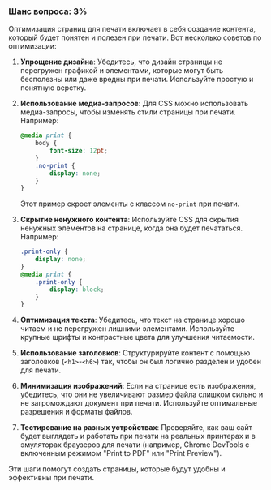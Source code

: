 ### Шанс вопроса: 3%

Оптимизация страниц для печати включает в себя создание контента, который будет понятен и полезен при печати. Вот несколько советов по оптимизации:

1. **Упрощение дизайна**: Убедитесь, что дизайн страницы не перегружен графикой и элементами, которые могут быть бесполезны или даже вредны при печати. Используйте простую и понятную верстку.

2. **Использование медиа-запросов**: Для CSS можно использовать медиа-запросы, чтобы изменять стили страницы при печати. Например:
   ```css
   @media print {
       body {
           font-size: 12pt;
       }
       .no-print {
           display: none;
       }
   }
   ```
   Этот пример скроет элементы с классом `no-print` при печати.

3. **Скрытие ненужного контента**: Используйте CSS для скрытия ненужных элементов на странице, когда она будет печататься. Например:
   ```css
   .print-only {
       display: none;
   }
   @media print {
       .print-only {
           display: block;
       }
   }
   ```

4. **Оптимизация текста**: Убедитесь, что текст на странице хорошо читаем и не перегружен лишними элементами. Используйте крупные шрифты и контрастные цвета для улучшения читаемости.

5. **Использование заголовков**: Структурируйте контент с помощью заголовков (`<h1>`-`<h6>`) так, чтобы он был логично разделен и удобен для печати.

6. **Минимизация изображений**: Если на странице есть изображения, убедитесь, что они не увеличивают размер файла слишком сильно и не загромождают документ при печати. Используйте оптимальные разрешения и форматы файлов.

7. **Тестирование на разных устройствах**: Проверяйте, как ваш сайт будет выглядеть и работать при печати на реальных принтерах и в эмуляторах браузеров для печати (например, Chrome DevTools с включенным режимом "Print to PDF" или "Print Preview").

Эти шаги помогут создать страницы, которые будут удобны и эффективны при печати.